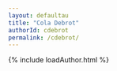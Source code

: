 ```yaml
---
layout: defaultau
title: "Cola Debrot"
authorId: cdebrot
permalink: /cdebrot/
---
```

{% include loadAuthor.html %}
<script>
    $(document).ready(function(){
        showAuthorBio('{{ page.authorId }}');
   });
</script>
